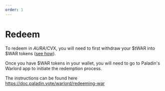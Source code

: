 ```yaml
---
order: 1
---
```


# Redeem

To redeem in $AURA/$CVX, you will need to first withdraw your $tWAR into $WAR tokens ([see how](withdraw.md)).

Once you have $WAR tokens in your wallet, you will need to go to Paladin's Warlord app to initiate the redemption process.

The instructions can be found here <https://doc.paladin.vote/warlord/redeeming-war>
